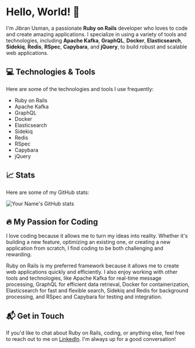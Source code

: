 # Hello, World! 👋

I'm Jibran Usman, a passionate **Ruby on Rails** developer who loves to code and create amazing applications. I specialize in using a variety of tools and technologies, including **Apache Kafka**, **GraphQL**, **Docker**, **Elasticsearch**, **Sidekiq**, **Redis**, **RSpec**, **Capybara**, and **jQuery**, to build robust and scalable web applications.

## 💻 Technologies & Tools

Here are some of the technologies and tools I use frequently:

- Ruby on Rails
- Apache Kafka
- GraphQL
- Docker
- Elasticsearch
- Sidekiq
- Redis
- RSpec
- Capybara
- jQuery

## 📈 Stats

Here are some of my GitHub stats:

![Your Name's GitHub stats](https://github-readme-stats.vercel.app/api?username=jibranusman95&show_icons=true&count_private=true&hide=stars&theme=dark)

## 🔥 My Passion for Coding

I love coding because it allows me to turn my ideas into reality. Whether it's building a new feature, optimizing an existing one, or creating a new application from scratch, I find coding to be both challenging and rewarding.

Ruby on Rails is my preferred framework because it allows me to create web applications quickly and efficiently. I also enjoy working with other tools and technologies, like Apache Kafka for real-time message processing, GraphQL for efficient data retrieval, Docker for containerization, Elasticsearch for fast and flexible search, Sidekiq and Redis for background processing, and RSpec and Capybara for testing and integration.

## 📬 Get in Touch

If you'd like to chat about Ruby on Rails, coding, or anything else, feel free to reach out to me on [LinkedIn](https://www.linkedin.com/in/jibran-usman). I'm always up for a good conversation!
